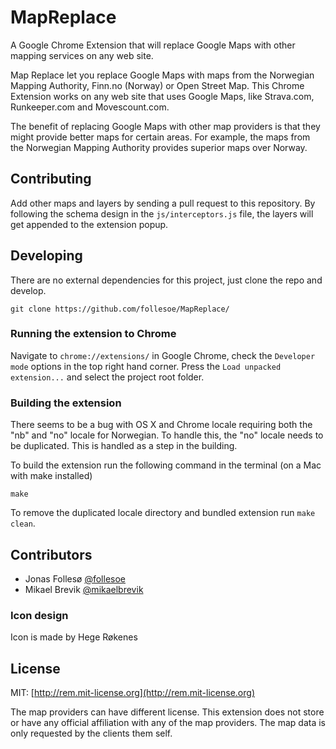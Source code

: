 MapReplace
==========

A Google Chrome Extension that will replace Google Maps with other mapping services on any web site.

Map Replace let you replace Google Maps with maps from the Norwegian Mapping Authority, Finn.no (Norway) or Open Street Map. This Chrome Extension works on any web site that uses Google Maps, like Strava.com, Runkeeper.com and Movescount.com.

The benefit of replacing Google Maps with other map providers is that they might provide better maps for certain areas. For example, the maps from the Norwegian Mapping Authority provides superior maps over Norway.

## Contributing

Add other maps and layers by sending a pull request to this repository.
By following the schema design in the ```js/interceptors.js``` file, the layers will get appended to the extension popup.

## Developing

There are no external dependencies for this project, just clone the repo and develop.

```
git clone https://github.com/follesoe/MapReplace/
```

### Running the extension to Chrome

Navigate to ```chrome://extensions/``` in Google Chrome, check the ```Developer mode``` options in the top right hand corner.
Press the ```Load unpacked extension...``` and select the project root folder.


### Building the extension

There seems to be a bug with OS X and Chrome locale requiring both the "nb" and "no" locale for Norwegian. To handle this, the "no" locale needs to be duplicated. This is handled as a step in the building.

To build the extension run the following command in the terminal (on a Mac with make installed)

```
make
```

To remove the duplicated locale directory and bundled extension run ```make clean```.

## Contributors

* Jonas Follesø [@follesoe](https://twitter.com/follesoe)
* Mikael Brevik [@mikaelbrevik](https://twitter.com/mikaelbrevik)

### Icon design

Icon is made by Hege Røkenes


## License
MIT: [http://rem.mit-license.org](http://rem.mit-license.org)

The map providers can have different license. This extension does not store or have any official affiliation with any of the map providers. The map data is only requested by the clients them self.